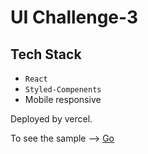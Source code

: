 # UI Challenge-3
 
## Tech Stack
 - `React`
 - `Styled-Compenents`
-  Mobile responsive
 
 Deployed by vercel.
 
 To see the sample --> [Go](https://modernpage.vercel.app/)
